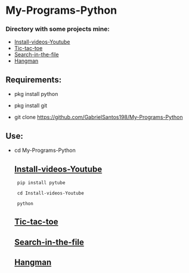 # My-Programs-Python
### Directory with some projects mine:
* <a href='#Install-videos-Youtube'>Install-videos-Youtube</a>
* <a href='#Tic-tac-toe'>Tic-tac-toe</a>
* <a href='#Search-in-the-file'>Search-in-the-file</a>
* <a href='#Hangman'>Hangman</a>
 
 ## Requirements:
 * pkg install python
 
 * pkg install git
 
 * git clone https://github.com/GabrielSantos198/My-Programs-Python
 
 ## Use:
* cd My-Programs-Python
 
    ## <a id='Install-videos-Youtube' href='#Install-videos-Youtube'>Install-videos-Youtube</a>
       pip install pytube
       
       cd Install-videos-Youtube
       
       python 
    ## <a id='Tic-tac-toe' href='#Tic-tac-toe'>Tic-tac-toe</a>
    
    ## <a id='Search-in-the-file' href='#Search-in-the-file'>Search-in-the-file</a>
    
    ## <a id='Hangman' href='#Hangman'>Hangman</a>
    
    
    

